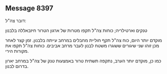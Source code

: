 ## Message 8397

דובר צה"ל:

טנקים וארטילריה; כוחות צה"ל תקפו מטרות של ארגון הטרור חיזבאללה בלבנון

מוקדם יותר היום, כוח צה"ל תקף חוליית מחבלים במרחב עייתה בלבנון. 
זמן קצר לאחר מכן זוהו שני שיגורים ששוגרו משטח לבנון לעבר מרחב אביבים.  כוחות צה"ל תקפו את מקורות הירי.

כמו כן, מוקדם יותר הערב, נתקפה תשתית טרור באמצעות טנק של צה"ל במרחב יארון בדרום לבנון.

